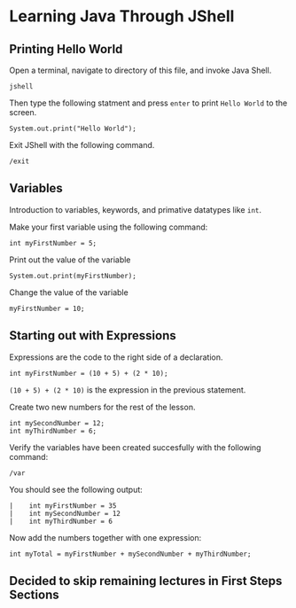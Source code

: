 # Learning Java Through JShell

## Printing Hello World
Open a terminal, navigate to directory of this file, and invoke Java Shell.
```
jshell
```

Then type the following statment and press `enter` to print `Hello World` to the screen.
```
System.out.print("Hello World");
```

Exit JShell with the following command.
```
/exit
```

## Variables
Introduction to variables, keywords, and primative datatypes like `int`.

Make your first variable using the following command:
```
int myFirstNumber = 5;
```

Print out the value of the variable
```
System.out.print(myFirstNumber);
```

Change the value of the variable
```
myFirstNumber = 10;
```

## Starting out with Expressions
Expressions are the code to the right side of a declaration.
```
int myFirstNumber = (10 + 5) + (2 * 10);
```
`(10 + 5) + (2 * 10)` is the expression in the previous statement.

Create two new numbers for the rest of the lesson.
```
int mySecondNumber = 12;
int myThirdNumber = 6;
```

Verify the variables have been created succesfully with the following command:
```
/var
```
You should see the following output:
```
|    int myFirstNumber = 35
|    int mySecondNumber = 12
|    int myThirdNumber = 6
```

Now add the numbers together with one expression:
```
int myTotal = myFirstNumber + mySecondNumber + myThirdNumber;
```

## Decided to skip remaining lectures in First Steps Sections